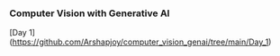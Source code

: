 ### Computer Vision with Generative AI
[Day 1] (https://github.com/Arshapjoy/computer_vision_genai/tree/main/Day_1)

